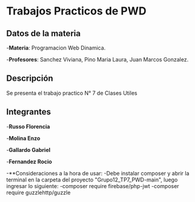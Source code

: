 # Trabajos Practicos de PWD

## Datos de la materia
-**Materia**: Programacion Web Dinamica.

-**Profesores**: Sanchez Viviana, Pino Maria Laura, Juan Marcos Gonzalez.


## Descripción
Se presenta el trabajo practico N° 7 de Clases Utiles

## Integrantes
-**Russo Florencia** 

-**Molina Enzo**

-**Gallardo Gabriel**

-**Fernandez Rocio**

-**Consideraciones a la hora de usar:
-Debe instalar composer y abrir la terminal en la carpeta del proyecto "Grupo12_TP7_PWD-main", luego ingresar lo siguiente: 
  -composer require firebase/php-jwt
  -composer require guzzlehttp/guzzle
